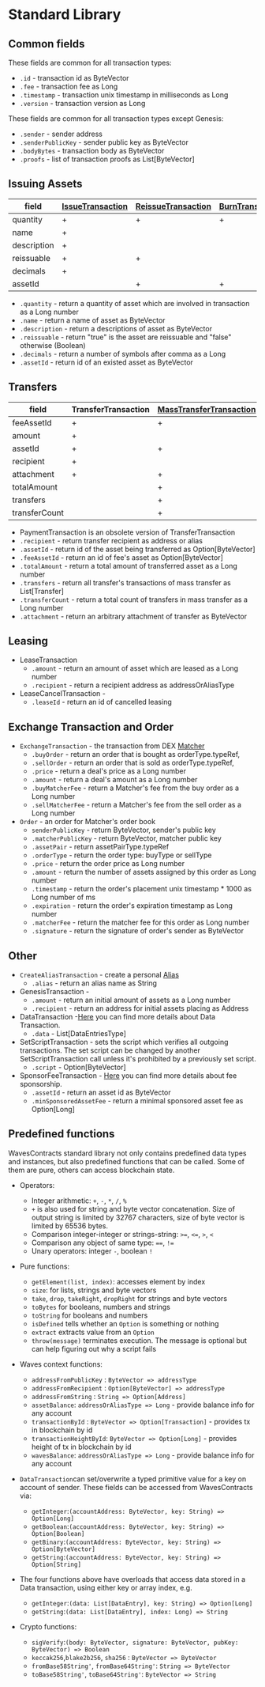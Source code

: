 # Standard Library

## Common fields
These fields are common for all transaction types:

- `.id` - transaction id as ByteVector
- `.fee` - transaction fee as Long
- `.timestamp` - transaction unix timestamp in milliseconds as Long
- `.version` - transaction version as Long

These fields are common for all transaction types except Genesis:
- `.sender` - sender address
- `.senderPublicKey` - sender public key as ByteVector
- `.bodyBytes` - transaction body as ByteVector
- `.proofs` - list of transaction proofs as List[ByteVector]

## Issuing Assets

| field	| [IssueTransaction](https://docs.wavesplatform.com/waves-client/assets-management/issue-an-asset.html) |	[ReissueTransaction](https://docs.wavesplatform.com/waves-client/assets-management/issue-an-asset.html)	| [BurnTransaction](https://docs.wavesplatform.com/waves-client/assets-management/burn-an-asset.html) |
| ------------- | ------------- | ------------- | ------------- |
| quantity	  | + | + | + |
| name	      | + |   |   |
| description |	+ |   |   |
| reissuable  |	+ |	+ |   |
| decimals    |	+ |   |   |
| assetId	  |   | + | + |

* `.quantity` - return a quantity of asset which are involved in transaction as a Long number
* `.name` - return a name of asset as ByteVector
* `.description` - return a descriptions of asset as ByteVector
* `.reissuable` - return "true" is the asset are reissuable and "false" otherwise (Boolean)
* `.decimals` - return a number of symbols after comma as a Long
* `.assetId` - return id of an existed asset as ByteVector

## Transfers

| field | TransferTransaction	| [MassTransferTransaction](https://docs.wavesplatform.com/technical-details/mass-transfer-transaction.html)	| PaymentTransaction* |
| ------------- | ------------- | ------------- | ------------- |
| feeAssetId	| +	| +	|   |
| amount	    | +	|	| + |
| assetId       | +	| + |   |
| recipient     | + |	| + |
| attachment	| +	| +	|   |
| totalAmount	|   | + |   |
| transfers	    |   | + |   |
| transferCount |   | + |   |

* PaymentTransaction is an obsolete version of TransferTransaction
* `.recipient` - return transfer recipient as address or alias
* `.assetId` - return id of the asset being transferred as Option[ByteVector]
* `.feeAssetId` - return an id of fee's asset as Option[ByteVector]
* `.totalAmount` - return a total amount of transferred asset as a Long number
* `.transfers` - return all transfer's transactions of mass transfer as List[Transfer]
* `.transferCount` - return a total count of transfers in mass transfer as a Long number
* `.attachment` - return an arbitrary attachment of transfer as ByteVector

## Leasing
* LeaseTransaction
   - `.amount` - return an amount of asset which are leased as a Long number
   - `.recipient` -	return a recipient address as addressOrAliasType  
* LeaseCancelTransaction -
   - `.leaseId` - return an id of cancelled leasing

## Exchange Transaction and Order
* `ExchangeTransaction` - the transaction from DEX [Matcher](https://docs.wavesplatform.com/platform-features/decentralized-cryptocurrency-exchange-dex.html)
  - `.buyOrder` - return an order that is bought as orderType.typeRef,
  - `.sellOrder` -  return an order that is sold as orderType.typeRef,
  - `.price` - return a deal's price as a Long number
  - `.amount` - return a deal's amount as a Long number
  - `.buyMatcherFee` - return a Matcher's fee from the buy order as a Long number
  - `.sellMatcherFee` - return a Matcher's fee from the sell order as a Long number
* `Order` - an order for Matcher's order book   
  - `senderPublicKey` - return ByteVector, sender's public key
  - `.matcherPublicKey` - return ByteVector, matcher public key
  - `.assetPair` - return assetPairType.typeRef
  - `.orderType` - return the order type: buyType or sellType
  - `.price` - return the order price as Long number
  - `.amount` - return the number of assets assigned by this order as Long number
  - `.timestamp` - return the order's placement unix timestamp * 1000 as Long number of ms
  - `.expiration` - return the order's expiration timestamp as Long number
  - `.matcherFee` - return the matcher fee for this order as Long number
  - `.signature` - return the signature of order's sender as ByteVector

## Other
* `CreateAliasTransaction` - create a personal [Alias](https://docs.wavesplatform.com/waves-client/account-management/creating-an-alias.html)
   - `.alias` - return an alias name as String
* GenesisTransaction -
   - `.amount` - return an initial amount of assets as a Long number
   - `.recipient` - return an address for initial assets placing as Address
* DataTransaction -[Here](https://docs.wavesplatform.com/technical-details/data-transaction.html) you can find more details about Data Transaction.
   - `.data` - List[DataEntriesType]
* SetScriptTransaction - sets the script which verifies all outgoing transactions. The set script can be changed by another SetScriptTransaction call unless it's prohibited by a previously set script.
   - `.script` - Option[ByteVector]
* SponsorFeeTransaction - [Here](https://docs.wavesplatform.com/technical-details/sponsored-fee.html)  you can find more details about fee sponsorship.
   - `.assetId` - return an asset id as ByteVector
   - `.minSponsoredAssetFee` - return a minimal sponsored asset fee as Option[Long]

## Predefined functions

WavesContracts standard library not only contains predefined data types and instances, but also predefined functions that can be called. Some of them are pure, others can access blockchain state.

* Operators:
   - Integer arithmetic: `+`, `-`, `*`, `/`, `%`
   - `+` is also used for string and byte vector concatenation. Size of output string is limited by 32767 characters, size of byte vector is limited by 65536 bytes.
   - Comparison integer-integer or strings-string: `>=`, `<=`, `>`, `<`
   - Comparison any object of same type: `==`, `!=`
   - Unary operators: integer `-`, boolean `!`

* Pure functions:
   - `getElement(list, index)`: accesses element by index
   - `size`: for lists, strings and byte vectors
   - `take`, `drop`, `takeRight`, `dropRight` for strings and byte vectors
   - `toBytes` for booleans, numbers and strings
   - `toString` for booleans and numbers
   - `isDefined` tells whether an `Option` is something or nothing
   - `extract` extracts value from an `Option`
   - `throw(message)` terminates execution. The message is optional but can help figuring out why a script fails

* Waves context functions:
   - `addressFromPublicKey` : `ByteVector => addressType`
   - `addressFromRecipient` : `Option[ByteVector] => addressType`
   - `addressFromString` : `String => Option[Address]`
   - `assetBalance`: `addressOrAliasType => Long` - provide balance info for any account
   - `transactionById` : `ByteVector => Option[Transaction]` - provides tx in blockchain by id
   - `transactionHeightById`: `ByteVector => Option[Long]` - provides height of tx in blockchain by id
   - `wavesBalance`: `addressOrAliasType => Long` - provide balance info for any account

* `DataTransaction`can set/overwrite a typed primitive value for a key on account of sender. These fields can be accessed from WavesContracts via:
   - `getInteger`:`(accountAddress: ByteVector, key: String) => Option[Long]`
   - `getBoolean`:`(accountAddress: ByteVector, key: String) => Option[Boolean]`
   - `getBinary`:`(accountAddress: ByteVector, key: String) => Option[ByteVector]`
   - `getString`:`(accountAddress: ByteVector, key: String) => Option[String]`

* The four functions above have overloads that access data stored in a Data transaction, using either key or array index, e.g.
   - `getInteger`:`(data: List[DataEntry], key: String) => Option[Long]`
   - `getString`:`(data: List[DataEntry], index: Long) => String`

* Crypto functions:
	- `sigVerify`:`(body: ByteVector, signature: ByteVector, pubKey: ByteVector) => Boolean`
	- `keccak256`,`blake2b256`, `sha256` : `ByteVector => ByteVector`
	- `fromBase58String'`, `fromBase64String'`: `String => ByteVector` 		
	- `toBase58String'`, `toBase64String'`: `ByteVector => String` 	
